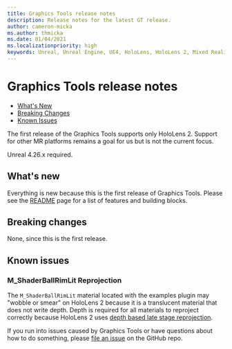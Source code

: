 ```yaml
---
title: Graphics Tools release notes
description: Release notes for the latest GT release.
author: cameron-micka
ms.author: thmicka
ms.date: 01/04/2021
ms.localizationpriority: high
keywords: Unreal, Unreal Engine, UE4, HoloLens, HoloLens 2, Mixed Reality, development, MRTK, GT, Graphics Tools, release notes
---
```


# Graphics Tools release notes

- [What's New](#whats-new)
- [Breaking Changes](#breaking-changes)
- [Known Issues](#known-issues)

The first release of the Graphics Tools supports only HoloLens 2. Support for other MR platforms remains a goal for us but is not the current focus.

Unreal 4.26.x required.

## What's new

Everything is new because this is the first release of Graphics Tools. Please see the [README](../README.md#graphics-building-blocks) page for a list of features and building blocks.

## Breaking changes

None, since this is the first release.

## Known issues

### M_ShaderBallRimLit Reprojection

The `M_ShaderBallRimLit` material located with the examples plugin may "wobble or smear" on HoloLens 2 because it is a translucent material that does not write depth. Depth is required for all materials to reproject correctly because HoloLens 2 uses [depth based late stage reprojection](/windows/mixed-reality/develop/advanced-concepts/hologram-stability#reprojection).

If you run into issues caused by Graphics Tools or have questions about how to do something, please [file an issue](https://github.com/microsoft/MixedReality-GraphicsTools-Unreal/issues/new) on the GitHub repo.
